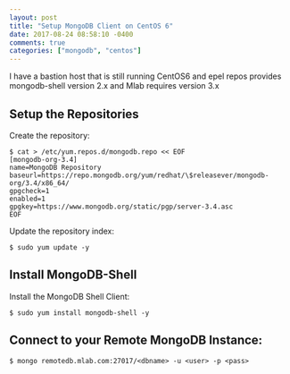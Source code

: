 ```yaml
---
layout: post
title: "Setup MongoDB Client on CentOS 6"
date: 2017-08-24 08:58:10 -0400
comments: true
categories: ["mongodb", "centos"]
---
```


I have a bastion host that is still running CentOS6 and epel repos provides mongodb-shell version 2.x and Mlab requires version 3.x

## Setup the Repositories

Create the repository:

```
$ cat > /etc/yum.repos.d/mongodb.repo << EOF
[mongodb-org-3.4]
name=MongoDB Repository
baseurl=https://repo.mongodb.org/yum/redhat/\$releasever/mongodb-org/3.4/x86_64/
gpgcheck=1
enabled=1
gpgkey=https://www.mongodb.org/static/pgp/server-3.4.asc
EOF
```

Update the repository index:

```
$ sudo yum update -y
```

## Install MongoDB-Shell

Install the MongoDB Shell Client:

```
$ sudo yum install mongodb-shell -y
```

## Connect to your Remote MongoDB Instance:

```
$ mongo remotedb.mlab.com:27017/<dbname> -u <user> -p <pass>
```

